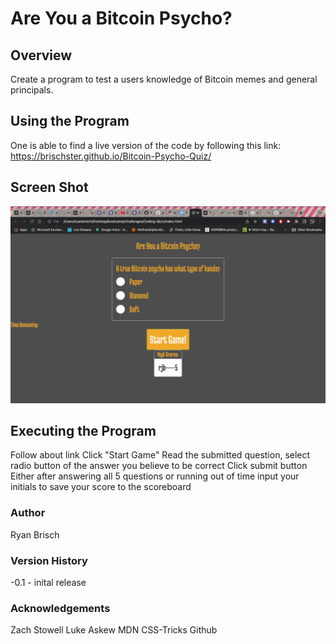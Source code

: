 # Are You a Bitcoin Psycho?

## Overview

Create a program to test a users knowledge of Bitcoin memes and general principals.

## Using the Program

One is able to find a live version of the code by following this link: https://brischster.github.io/Bitcoin-Psycho-Quiz/

## Screen Shot

![screen_shot](Assets/images/screenshotOfGame.png)

## Executing the Program

Follow about link
Click "Start Game"
Read the submitted question, select radio button of the answer you believe to be correct
Click submit button
Either after answering all 5 questions or running out of time input your initials to save your score to the scoreboard

### Author

Ryan Brisch

### Version History

-0.1 - inital release

### Acknowledgements

Zach Stowell
Luke Askew
MDN
CSS-Tricks
Github
